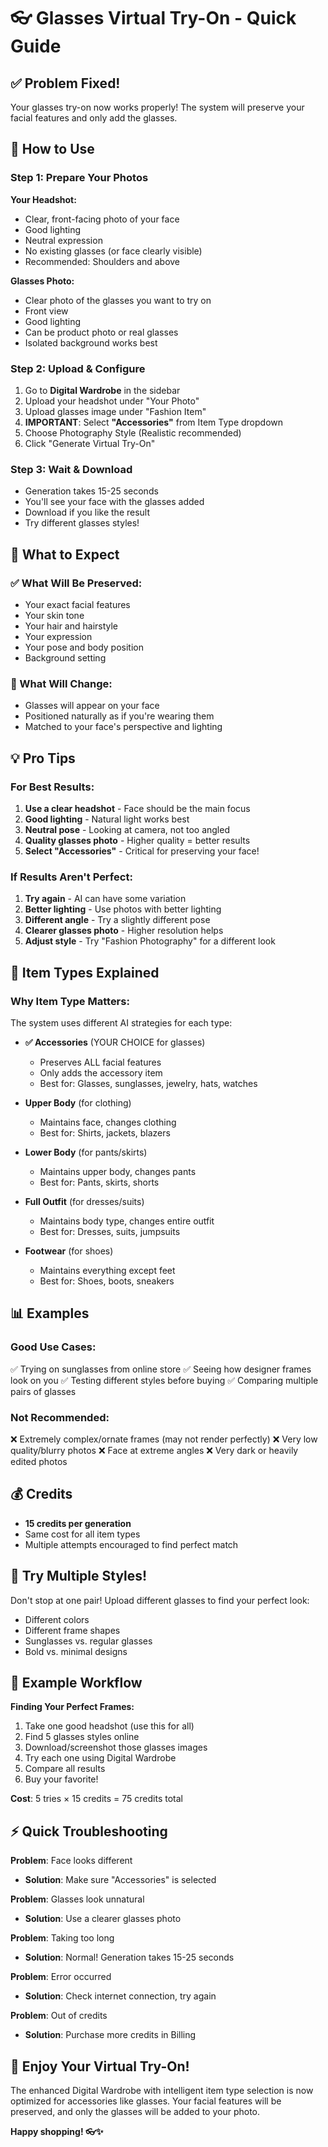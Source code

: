 # 👓 Glasses Virtual Try-On - Quick Guide

## ✅ Problem Fixed!

Your glasses try-on now works properly! The system will preserve your facial features and only add the glasses.

## 🚀 How to Use

### Step 1: Prepare Your Photos

**Your Headshot:**
- Clear, front-facing photo of your face
- Good lighting
- Neutral expression
- No existing glasses (or face clearly visible)
- Recommended: Shoulders and above

**Glasses Photo:**
- Clear photo of the glasses you want to try on
- Front view
- Good lighting
- Can be product photo or real glasses
- Isolated background works best

### Step 2: Upload & Configure

1. Go to **Digital Wardrobe** in the sidebar
2. Upload your headshot under "Your Photo"
3. Upload glasses image under "Fashion Item"
4. **IMPORTANT**: Select **"Accessories"** from Item Type dropdown
5. Choose Photography Style (Realistic recommended)
6. Click "Generate Virtual Try-On"

### Step 3: Wait & Download

- Generation takes 15-25 seconds
- You'll see your face with the glasses added
- Download if you like the result
- Try different glasses styles!

## 🎯 What to Expect

### ✅ What Will Be Preserved:
- Your exact facial features
- Your skin tone
- Your hair and hairstyle
- Your expression
- Your pose and body position
- Background setting

### 🔄 What Will Change:
- Glasses will appear on your face
- Positioned naturally as if you're wearing them
- Matched to your face's perspective and lighting

## 💡 Pro Tips

### For Best Results:

1. **Use a clear headshot** - Face should be the main focus
2. **Good lighting** - Natural light works best
3. **Neutral pose** - Looking at camera, not too angled
4. **Quality glasses photo** - Higher quality = better results
5. **Select "Accessories"** - Critical for preserving your face!

### If Results Aren't Perfect:

1. **Try again** - AI can have some variation
2. **Better lighting** - Use photos with better lighting
3. **Different angle** - Try a slightly different pose
4. **Clearer glasses photo** - Higher resolution helps
5. **Adjust style** - Try "Fashion Photography" for a different look

## 🎨 Item Types Explained

### Why Item Type Matters:

The system uses different AI strategies for each type:

- **✅ Accessories** (YOUR CHOICE for glasses)
  - Preserves ALL facial features
  - Only adds the accessory item
  - Best for: Glasses, sunglasses, jewelry, hats, watches

- **Upper Body** (for clothing)
  - Maintains face, changes clothing
  - Best for: Shirts, jackets, blazers

- **Lower Body** (for pants/skirts)
  - Maintains upper body, changes pants
  - Best for: Pants, skirts, shorts

- **Full Outfit** (for dresses/suits)
  - Maintains body type, changes entire outfit
  - Best for: Dresses, suits, jumpsuits

- **Footwear** (for shoes)
  - Maintains everything except feet
  - Best for: Shoes, boots, sneakers

## 📊 Examples

### Good Use Cases:
✅ Trying on sunglasses from online store
✅ Seeing how designer frames look on you
✅ Testing different styles before buying
✅ Comparing multiple pairs of glasses

### Not Recommended:
❌ Extremely complex/ornate frames (may not render perfectly)
❌ Very low quality/blurry photos
❌ Face at extreme angles
❌ Very dark or heavily edited photos

## 💰 Credits

- **15 credits per generation**
- Same cost for all item types
- Multiple attempts encouraged to find perfect match

## 🔄 Try Multiple Styles!

Don't stop at one pair! Upload different glasses to find your perfect look:
- Different colors
- Different frame shapes
- Sunglasses vs. regular glasses
- Bold vs. minimal designs

## 🎯 Example Workflow

**Finding Your Perfect Frames:**

1. Take one good headshot (use this for all)
2. Find 5 glasses styles online
3. Download/screenshot those glasses images
4. Try each one using Digital Wardrobe
5. Compare all results
6. Buy your favorite!

**Cost**: 5 tries × 15 credits = 75 credits total

## ⚡ Quick Troubleshooting

**Problem**: Face looks different
- **Solution**: Make sure "Accessories" is selected

**Problem**: Glasses look unnatural
- **Solution**: Use a clearer glasses photo

**Problem**: Taking too long
- **Solution**: Normal! Generation takes 15-25 seconds

**Problem**: Error occurred
- **Solution**: Check internet connection, try again

**Problem**: Out of credits
- **Solution**: Purchase more credits in Billing

## 🎉 Enjoy Your Virtual Try-On!

The enhanced Digital Wardrobe with intelligent item type selection is now optimized for accessories like glasses. Your facial features will be preserved, and only the glasses will be added to your photo.

**Happy shopping! 👓✨**


